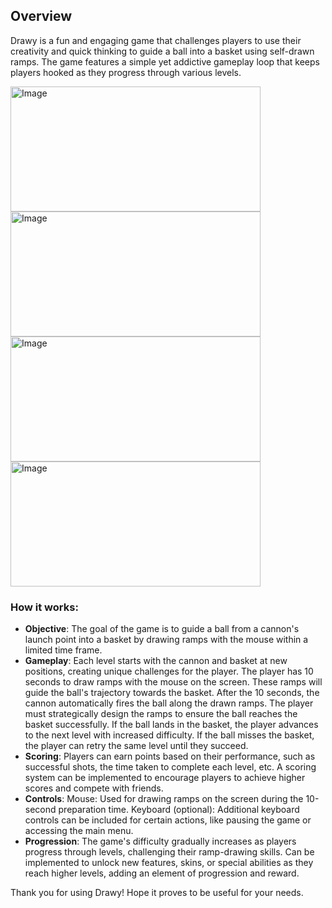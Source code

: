 ## Overview
Drawy is a fun and engaging game that challenges players to use their creativity and quick thinking to guide a ball into a basket using self-drawn ramps. The game features a simple yet addictive gameplay loop that keeps players hooked as they progress through various levels.

<img src="https://user-images.githubusercontent.com/12681393/196622158-497632c5-f537-4c04-bb71-c807914df119.jpg" alt="Image" width="400" height="200">
<img src="https://user-images.githubusercontent.com/12681393/196622166-055acedf-ad01-4ecb-9347-450a9bba08c1.jpg" alt="Image" width="400" height="200">
<img src="https://user-images.githubusercontent.com/12681393/196622172-d961dfde-ff26-49fa-8199-b217c2c5b6e4.jpg" alt="Image" width="400" height="200">
<img src="https://user-images.githubusercontent.com/12681393/196622179-346695cb-7c2f-414e-a7e0-ce408e14f5d5.jpg" alt="Image" width="400" height="200">

### How it works:
- **Objective**: The goal of the game is to guide a ball from a cannon's launch point into a basket by drawing ramps with the mouse within a limited time frame.
- **Gameplay**: Each level starts with the cannon and basket at new positions, creating unique challenges for the player.
The player has 10 seconds to draw ramps with the mouse on the screen. These ramps will guide the ball's trajectory towards the basket.
After the 10 seconds, the cannon automatically fires the ball along the drawn ramps.
The player must strategically design the ramps to ensure the ball reaches the basket successfully.
If the ball lands in the basket, the player advances to the next level with increased difficulty.
If the ball misses the basket, the player can retry the same level until they succeed.
- **Scoring**: Players can earn points based on their performance, such as successful shots, the time taken to complete each level, etc.
A scoring system can be implemented to encourage players to achieve higher scores and compete with friends.
- **Controls**: Mouse: Used for drawing ramps on the screen during the 10-second preparation time.
Keyboard (optional): Additional keyboard controls can be included for certain actions, like pausing the game or accessing the main menu.
- **Progression**: The game's difficulty gradually increases as players progress through levels, challenging their ramp-drawing skills.
Can be implemented to unlock new features, skins, or special abilities as they reach higher levels, adding an element of progression and reward.

Thank you for using Drawy! Hope it proves to be useful for your needs.
